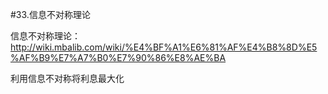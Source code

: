 #33.信息不对称理论

信息不对称理论：http://wiki.mbalib.com/wiki/%E4%BF%A1%E6%81%AF%E4%B8%8D%E5%AF%B9%E7%A7%B0%E7%90%86%E8%AE%BA

利用信息不对称将利息最大化

